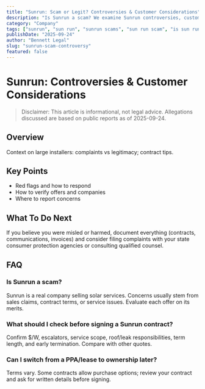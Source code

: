 ```yaml
---
title: "Sunrun: Scam or Legit? Controversies & Customer Considerations"
description: "Is Sunrun a scam? We examine Sunrun controversies, customer complaints, and how to evaluate Sunrun offers before signing."
category: "Company"
tags: ["sunrun", "sun run", "sunrun scams", "sun run scam", "is sun run a scam", "company"]
publishDate: "2025-09-24"
author: "Bennett Legal"
slug: "sunrun-scam-controversy"
featured: false
---
```


# Sunrun: Controversies & Customer Considerations

> Disclaimer: This article is informational, not legal advice. Allegations discussed are based on public reports as of 2025-09-24.

## Overview
Context on large installers: complaints vs legitimacy; contract tips.

## Key Points
- Red flags and how to respond
- How to verify offers and companies
- Where to report concerns

## What To Do Next
If you believe you were misled or harmed, document everything (contracts, communications, invoices) and consider filing complaints with your state consumer protection agencies or consulting qualified counsel.

## FAQ

### Is Sunrun a scam?
Sunrun is a real company selling solar services. Concerns usually stem from sales claims, contract terms, or service issues. Evaluate each offer on its merits.

### What should I check before signing a Sunrun contract?
Confirm $/W, escalators, service scope, roof/leak responsibilities, term length, and early termination. Compare with other quotes.

### Can I switch from a PPA/lease to ownership later?
Terms vary. Some contracts allow purchase options; review your contract and ask for written details before signing.
